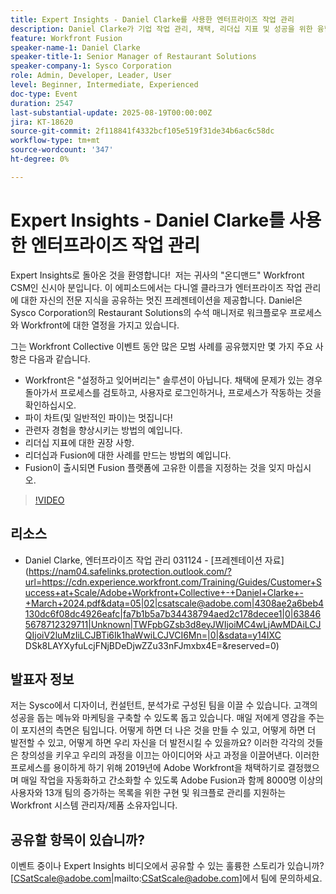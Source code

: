 ```yaml
---
title: Expert Insights - Daniel Clarke를 사용한 엔터프라이즈 작업 관리
description: Daniel Clarke가 기업 작업 관리, 채택, 리더십 지표 및 성공을 위한 융합 전략에 대한 Workfront 모범 사례를 공유합니다.
feature: Workfront Fusion
speaker-name-1: Daniel Clarke
speaker-title-1: Senior Manager of Restaurant Solutions
speaker-company-1: Sysco Corporation
role: Admin, Developer, Leader, User
level: Beginner, Intermediate, Experienced
doc-type: Event
duration: 2547
last-substantial-update: 2025-08-19T00:00:00Z
jira: KT-18620
source-git-commit: 2f118841f4332bcf105e519f31de34b6ac6c58dc
workflow-type: tm+mt
source-wordcount: '347'
ht-degree: 0%

---
```



# Expert Insights - Daniel Clarke를 사용한 엔터프라이즈 작업 관리

Expert Insights로 돌아온 것을 환영합니다!  저는 귀사의 &quot;온디맨드&quot; Workfront CSM인 신시아 분입니다. 이 에피소드에서는 다니엘 클라크가 엔터프라이즈 작업 관리에 대한 자신의 전문 지식을 공유하는 멋진 프레젠테이션을 제공합니다. Daniel은 Sysco Corporation의 Restaurant Solutions의 수석 매니저로 워크플로우 프로세스와 Workfront에 대한 열정을 가지고 있습니다.  

그는 Workfront Collective 이벤트 동안 많은 모범 사례를 공유했지만 몇 가지 주요 사항은 다음과 같습니다.
 
* Workfront은 &quot;설정하고 잊어버리는&quot; 솔루션이 아닙니다. 채택에 문제가 있는 경우 돌아가서 프로세스를 검토하고, 사용자로 로그인하거나, 프로세스가 작동하는 것을 확인하십시오. 
* 파이 차트(및 일반적인 파이)는 멋집니다! 
* 관련자 경험을 향상시키는 방법의 예입니다. 
* 리더십 지표에 대한 권장 사항. 
* 리더십과 Fusion에 대한 사례를 만드는 방법의 예입니다. 
* Fusion이 출시되면 Fusion 플랫폼에 고유한 이름을 지정하는 것을 잊지 마십시오.  

>[!VIDEO](https://video.tv.adobe.com/v/3469898/?learn=on&enablevpops)

## 리소스

* Daniel Clarke, 엔터프라이즈 작업 관리 031124 - [프레젠테이션 자료](https://nam04.safelinks.protection.outlook.com/?url=https://cdn.experience.workfront.com/Training/Guides/Customer+Success+at+Scale/Adobe+Workfront+Collective+-+Daniel+Clarke+-+March+2024.pdf&data=05|02|csatscale@adobe.com|4308ae2a6beb4130dc6f08dc4926eafc|fa7b1b5a7b34438794aed2c178decee1|0|638465678712329711|Unknown|TWFpbGZsb3d8eyJWIjoiMC4wLjAwMDAiLCJQIjoiV2luMzIiLCJBTi6Ik1haWwiLCJVCI6Mn=|0|&sdata=y14IXC DSk8LAYXyfuLcjFNjBDeDjwZZu33nFJmxbx4E=&reserved=0) 

## 발표자 정보

저는 Sysco에서 디자이너, 컨설턴트, 분석가로 구성된 팀을 이끌 수 있습니다. 고객의 성공을 돕는 메뉴와 마케팅을 구축할 수 있도록 돕고 있습니다. 매일 저에게 영감을 주는 이 포지션의 측면은 팀입니다. 어떻게 하면 더 나은 것을 만들 수 있고, 어떻게 하면 더 발전할 수 있고, 어떻게 하면 우리 자신을 더 발전시킬 수 있을까요? 이러한 각각의 것들은 창의성을 키우고 우리의 과정을 이끄는 아이디어와 사고 과정을 이끌어낸다. 이러한 프로세스를 용이하게 하기 위해 2019년에 Adobe Workfront을 채택하기로 결정했으며 매일 작업을 자동화하고 간소화할 수 있도록 Adobe Fusion과 함께 8000명 이상의 사용자와 13개 팀의 증가하는 목록을 위한 구현 및 워크플로 관리를 지원하는 Workfront 시스템 관리자/제품 소유자입니다. 

## 공유할 항목이 있습니까?

이벤트 중이나 Expert Insights 비디오에서 공유할 수 있는 훌륭한 스토리가 있습니까? [CSatScale@adobe.com|mailto:CSatScale@adobe.com]에서 팀에 문의하세요.


